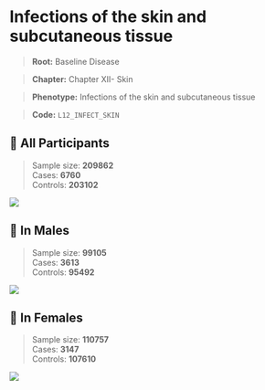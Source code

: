 # Infections of the skin and subcutaneous tissue

> **Root:** Baseline Disease  

> **Chapter:** Chapter XII- Skin  

> **Phenotype:** Infections of the skin and subcutaneous tissue  

> **Code:** `L12_INFECT_SKIN`

## 🧪 All Participants  
> Sample size: **209862**  
> Cases: **6760**  
> Controls: **203102**
<img src="/Disease/Figures/ALL/Incidence/L12_INFECT_SKIN.png"/>
<CsvTable src="/public/Disease/Data/ALL/Incidence/COX_L12_INFECT_SKIN.csv" label="🔍 View full results" />

## 👨 In Males  
> Sample size: **99105**  
> Cases: **3613**  
> Controls: **95492**
<img src="/Disease/Figures/Male/Incidence/L12_INFECT_SKIN.png"/>
<CsvTable src="/public/Disease/Data/Male/Incidence/COX_L12_INFECT_SKIN.csv" label="🔍 View full results" />

## 👩 In Females  
> Sample size: **110757**  
> Cases: **3147**  
> Controls: **107610**
<img src="/Disease/Figures/Female/Incidence/L12_INFECT_SKIN.png"/>
<CsvTable src="/public/Disease/Data/Female/Incidence/COX_L12_INFECT_SKIN.csv" label="🔍 View full results" />
